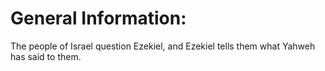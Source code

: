 # General Information:

The people of Israel question Ezekiel, and Ezekiel tells them what Yahweh has said to them.